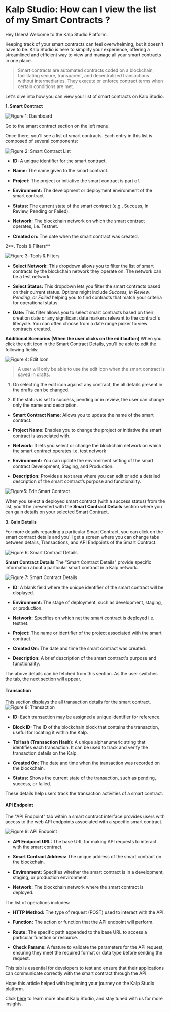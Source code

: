 # Kalp Studio: How can I view the list of my Smart Contracts ?

Hey Users! Welcome to the Kalp Studio Platform.

Keeping track of your smart contracts can feel overwhelming, but it doesn't have to be. Kalp Studio is here to simplify your experience, offering a streamlined and efficient way to view and manage all your smart contracts in one place.

> Smart contracts are automated contracts coded on a blockchain, facilitating secure, transparent, and decentralized transactions without intermediaries. They execute or enforce contract terms when certain conditions are met.

Let's dive into how you can view your list of smart contracts on Kalp Studio.

**1. Smart Contract**

![Figure 1: Dashboard](https://docs.kalp.studio/~gitbook/image?url=https%3A%2F%2Fs3-ap-south-1.amazonaws.com%2Find-cdn.freshdesk.com%2Fdata%2Fhelpdesk%2Fattachments%2Fproduction%2F1060007018960%2Foriginal%2FtIYz3pZLxhLqCvW6ynUIVFbNkSV0xufaYg.png%3F1708503373&width=768&dpr=4&quality=100&sign=046d8d863b4e0dfc60326c79eea48516fbd69c8d8dd92c2239e10fb16cbcfc67)



Go to the smart contract section on the left menu.

Once there, you'll see a list of smart contracts. Each entry in this list is composed of several components:

![Figure 2: Smart Contract List](https://docs.kalp.studio/~gitbook/image?url=https%3A%2F%2Fs3-ap-south-1.amazonaws.com%2Find-cdn.freshdesk.com%2Fdata%2Fhelpdesk%2Fattachments%2Fproduction%2F1060007019273%2Foriginal%2F4_020P0oVVlgL2VF5QWv0mpSFI36lRHj3A.png%3F1708503670&width=768&dpr=4&quality=100&sign=ada3919e59b6ccbc9ae820cb717b765aeb72aff306d1043200bf57b28501a823)



-   **ID:** A unique identifier for the smart contract.
    
-   **Name:** The name given to the smart contract.
    
-   **Project:** The project or initiative the smart contract is part of.
    
-   **Environment:** The development or deployment environment of the smart contract
    
-   **Status:** The current state of the smart contract (e.g., Success, In Review, Pending or Failed).
    
-   **Network:** The blockchain network on which the smart contract operates, i.e. Testnet.
    
-   **Created on:** The date when the smart contract was created.
    

2**. Tools & Filters**

![Figure 3: Tools & Filters](https://docs.kalp.studio/~gitbook/image?url=https%3A%2F%2Fs3-ap-south-1.amazonaws.com%2Find-cdn.freshdesk.com%2Fdata%2Fhelpdesk%2Fattachments%2Fproduction%2F1060006867280%2Foriginal%2FaqLbtUziuzoiRn7w7JCr1yypqqHuYBmAyQ.png%3F1708077542&width=768&dpr=4&quality=100&sign=c7168e23f0da47686410fc8ad3cd169ef4198acd72042b171c880d1d763a6e9c)



-   **Select Network:** This dropdown allows you to filter the list of smart contracts by the blockchain network they operate on. The network can be a test network.
    
-   **Select Status:** This dropdown lets you filter the smart contracts based on their current status. Options might include _Success, In Review, Pending, or Failed_ helping you to find contracts that match your criteria for operational status.
    
-   **Date:** This filter allows you to select smart contracts based on their creation date or any significant date markers relevant to the contract's lifecycle. You can often choose from a date range picker to view contracts created.
    

**Additional Scenarios (When the user clicks on the edit button)** When you click the edit icon in the Smart Contract Details, you'll be able to edit the following fields:

![Figure 4: Edit Icon](https://docs.kalp.studio/~gitbook/image?url=https%3A%2F%2Fs3-ap-south-1.amazonaws.com%2Find-cdn.freshdesk.com%2Fdata%2Fhelpdesk%2Fattachments%2Fproduction%2F1060006927700%2Foriginal%2FDD8O3sarzt0tgt-iOGBeZGXa7bh_ZlsOvA.png%3F1708324230&width=768&dpr=4&quality=100&sign=7b8c9d1da7b9265ba1c4a006777cd208b2d67df0972d5dd4ba2a55a12b9c0ade)



> A user will only be able to use the edit icon when the smart contract is saved in drafts.

1. On selecting the edit icon against any contract, the all details present in the drafts can be changed.

2. If the status is set to success, pending or in review, the user can change only the name and description.

-   **Smart Contract Name:** Allows you to update the name of the smart contract.
    
-   **Project Name:** Enables you to change the project or initiative the smart contract is associated with.
    
-   **Network:** It lets you select or change the blockchain network on which the smart contract operates i.e. test network
    
-   **Environment:** You can update the environment setting of the smart contract Development, Staging, and Production.
    
-   **Description:** Provides a text area where you can edit or add a detailed description of the smart contract’s purpose and functionality.
    

![Figure5: Edit Smart Contract](https://docs.kalp.studio/~gitbook/image?url=https%3A%2F%2Fs3-ap-south-1.amazonaws.com%2Find-cdn.freshdesk.com%2Fdata%2Fhelpdesk%2Fattachments%2Fproduction%2F1060006927895%2Foriginal%2F-Yo_fjfFUKmKL6M1ZGbr3MJA4TkPE_kTyg.png%3F1708324445&width=768&dpr=4&quality=100&sign=17ade7780cfbda4a9e13e9e0476854991c593ee87200a5d72255dfde4af4fb5e)



When you select a deployed smart contract (with a success status) from the list, you'll be presented with the **Smart Contract Details** section where you can gain details on your selected Smart Contract.

**3. Gain Details**

For more details regarding a particular Smart Contract, you can click on the smart contract details and you'll get a screen where you can change tabs between details, Transactions, and API Endpoints of the Smart Contract.

![Figure 6: Smart Contract Details](https://docs.kalp.studio/~gitbook/image?url=https%3A%2F%2Fs3-ap-south-1.amazonaws.com%2Find-cdn.freshdesk.com%2Fdata%2Fhelpdesk%2Fattachments%2Fproduction%2F1060006928131%2Foriginal%2F0ryDit9vBGiZiFS459YWRr0LPbnSPh6K_A.png%3F1708324758&width=768&dpr=4&quality=100&sign=18fa738fe71b740d0d2ef06596915e3d1bda1ad538263909be362f03bfd0de61)



**Smart Contract Details** The "Smart Contract Details" provide specific information about a particular smart contract in a Kalp network.

![Figure 7: Smart Contract Details](https://docs.kalp.studio/~gitbook/image?url=https%3A%2F%2Fs3-ap-south-1.amazonaws.com%2Find-cdn.freshdesk.com%2Fdata%2Fhelpdesk%2Fattachments%2Fproduction%2F1060006928332%2Foriginal%2FBGd-N4EOyg-hmK66LDhgf0la23a_gbUEZA.png%3F1708324937&width=768&dpr=4&quality=100&sign=7f905e72d89f00b79f601551491a2bd1942478a499c71dd65a217b377f6e1d84)



-   **ID:** A blank field where the unique identifier of the smart contract will be displayed.
    
-   **Environment:** The stage of deployment, such as development, staging, or production.
-   **Network:** Specifies on which net the smart contract is deployed i.e. testnet.
    
-   **Project:** The name or identifier of the project associated with the smart contract.
    
-   **Created On:** The date and time the smart contract was created.
    
-   **Description:** A brief description of the smart contract's purpose and functionality.

The above details can be fetched from this section.
As the user switches the tab, the next section will appear.

####  **Transaction**

This section displays the all transaction details for the smart contract.
![Figure 8: Transaction](https://docs.kalp.studio/~gitbook/image?url=https%3A%2F%2Fs3-ap-south-1.amazonaws.com%2Find-cdn.freshdesk.com%2Fdata%2Fhelpdesk%2Fattachments%2Fproduction%2F1060006929084%2Foriginal%2FYKqdqiZiL4VstcTRcyPIfO-SXQi_u7ExOA.png%3F1708325779&width=768&dpr=4&quality=100&sign=272f98ce267b0f7825746f943d067d378716504ed587113fc55e395745fea4c3)
-   **ID:** Each transaction may be assigned a unique identifier for reference.
    
-   **Block ID:** The ID of the blockchain block that contains the transaction, useful for locating it within the Kalp.
    
-   **TxHash (Transaction Hash):** A unique alphanumeric string that identifies each transaction. It can be used to track and verify the transaction details on the Kalp.
    
-   **Created On:** The date and time when the transaction was recorded on the blockchain.
    
-   **Status:** Shows the current state of the transaction, such as pending, success, or failed.

These details help users track the transaction activities of a smart contract.

####  **API Endpoint**

The "API Endpoint" tab within a smart contract interface provides users with access to the web API endpoints associated with a specific smart contract.

![Figure 9: API Endpoint](https://docs.kalp.studio/~gitbook/image?url=https%3A%2F%2Fs3-ap-south-1.amazonaws.com%2Find-cdn.freshdesk.com%2Fdata%2Fhelpdesk%2Fattachments%2Fproduction%2F1060006936014%2Foriginal%2Fp9ZtTccji4721UbcbXuZIVu5ofh6V6OpyQ.png%3F1708333151&width=768&dpr=4&quality=100&sign=4681fe0458efac83dee78eb7b3b3c460fb752764ebb22cee49c6af28a63013d9)

-   **API Endpoint URL:** The base URL for making API requests to interact with the smart contract.
    
-   **Smart Contract Address:** The unique address of the smart contract on the blockchain.
    
-   **Environment:** Specifies whether the smart contract is in a development, staging, or production environment.
    
-   **Network:** The blockchain network where the smart contract is deployed.

The list of operations includes:

-   **HTTP Method:** The type of request (POST) used to interact with the API.
    
-   **Function:** The action or function that the API endpoint will perform.
    
-   **Route:** The specific path appended to the base URL to access a particular function or resource.
    
-   **Check Params:** A feature to validate the parameters for the API request, ensuring they meet the required format or data type before sending the request.   

This tab is essential for developers to test and ensure that their applications can communicate correctly with the smart contract through the API.

Hope this article helped with beginning your journey on the Kalp Studio platform.

Click [here](https://docs.kalp.studio/ks/kalp-studio-home/introduction-to-kalp-studio/getting-started-with-kalp-studio) to learn more about Kalp Studio, and stay tuned with us for more insights.